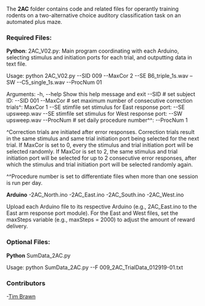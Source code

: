 The **2AC** folder contains code and related files for operantly training rodents on a two-alternative choice auditory classification task on an automated plus maze. 

### Required Files:
**Python**: 
2AC_V02.py: Main program coordinating with each Arduino, selecting stimulus and initiation ports for each trial, and outputting data in text file.

Usage: python 2AC_V02.py --SID 009 --MaxCor 2 --SE B6_triple_1s.wav –SW --C5_single_1s.wav --ProcNum 01

Arguments:
-h, --help 			Show this help message and exit
--SID #			set subject ID: --SID 001
--MaxCor #			set maximum number of consecutive correction trials^: MaxCor 1
--SE stimfile			set stimulus for East response port: --SE upsweep.wav
--SE stimfile			set stimulus for West response port: --SW upsweep.wav
--ProcNum #			set daily procedure number^^: --ProcNum 1

^Correction trials are initiated after error responses. Correction trials result in the same stimulus and same trial initiation port being selected for the next trial. If MaxCor is set to 0, every the stimulus and trial initiation port will be selected randomly.  If MaxCor is set to 2, the same stimulus and trial initiation port will be selected for up to 2 consecutive error responses, after which the stimulus and trial initiation port will be selected randomly again.  

^^Procedure number is set to differentiate files when more than one session is run per day.

**Arduino**
-2AC_North.ino
-2AC_East.ino
-2AC_South.ino
-2AC_West.ino

Upload each Arduino file to its respective Arduino (e.g., 2AC_East.ino to the East arm response port module).  For the East and West files, set the maxSteps variable (e.g., maxSteps = 2000) to adjust the amount of reward delivery.

### Optional Files:
**Python**
SumData_2AC.py 

Usage: python SumData_2AC.py --F 009_2AC_TrialData_012919-01.txt

### Contributors
-[Tim Brawn](http://www.mit.edu/people/tpbrawn/index.html)
